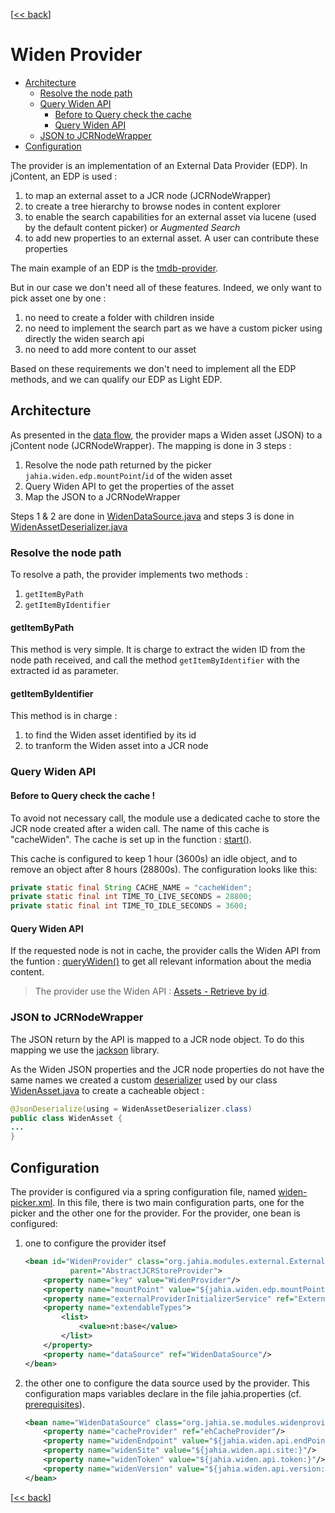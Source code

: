 \[[<< back][README.md]\]
# Widen Provider

- [Architecture](#architecture)
    - [Resolve the node path](#resolve-the-node-path)
    - [Query Widen API](#query-widen-api)
        - [Before to Query check the cache](#before-to-query-check-the-cache-)
        - [Query Widen API](#query-widen-api)
    - [JSON to JCRNodeWrapper](#json-to-jcrnodewrapper)
- [Configuration](#configuration)

The provider is an implementation of an External Data Provider (EDP).
In jContent, an EDP is used :
1. to map an external asset to a JCR node (JCRNodeWrapper)
2. to create a tree hierarchy to browse nodes in content explorer
3. to enable the search capabilities for an external asset via lucene (used by the default content picker)
or *Augmented Search*
4. to add new properties to an external asset. A user can contribute these properties

The main example of an EDP is the [tmdb-provider][tmdbProvider].

But in our case we don't need all of these features. Indeed, we only want to pick asset one by one :
1. no need to create a folder with children inside
1. no need to implement the search part as we have a custom picker using directly the widen search api
1. no need to add more content to our asset

Based on these requirements we don't need to implement all the EDP methods, and we can qualify our
EDP as Light EDP.

## Architecture

As presented in the [data flow][dataFlow], the provider maps a Widen asset (JSON) to a jContent node (JCRNodeWrapper).
The mapping is done in 3 steps :
1. Resolve the node path returned by the picker `jahia.widen.edp.mountPoint`/`id` of the widen asset
2. Query Widen API to get the properties of the asset
3. Map the JSON to a JCRNodeWrapper

Steps 1 & 2 are done in [WidenDataSource.java]
and steps 3 is done in [WidenAssetDeserializer.java]
### Resolve the node path
To resolve a path, the provider implements two methods :
1. `getItemByPath`
2. `getItemByIdentifier`

#### getItemByPath
This method is very simple. It is charge to extract the widen ID from the node path received, and call
the method `getItemByIdentifier` with the extracted id as parameter.

#### getItemByIdentifier
This method is in charge :
1. to find the Widen asset identified by its id 
2. to tranform the Widen asset into a JCR node


### Query Widen API

#### Before to Query check the cache !
To avoid not necessary call, the module use a dedicated
cache to store the JCR node created after a widen call. The name of this cache is "cacheWiden".
The cache is set up in the function :
[start()][WidenDataSource.java].

This cache is configured to keep 1 hour (3600s) an idle object, and to remove an object after 8 hours (28800s).
The configuration looks like this:
```java
private static final String CACHE_NAME = "cacheWiden";
private static final int TIME_TO_LIVE_SECONDS = 28800;
private static final int TIME_TO_IDLE_SECONDS = 3600;
```

#### Query Widen API
If the requested node is not in cache, the provider calls the Widen API from the funtion : [queryWiden()][WidenDataSource.java]
to get all relevant information about the media content.

> The provider use the Widen API : [Assets - Retrieve by id][widenAPI:AssetById].


### JSON to JCRNodeWrapper
The JSON return by the API is mapped to a JCR node object. To do this mapping we use the [jackson] library.

As the Widen JSON properties and the JCR node properties do not have the same names we created a custom
[deserializer][WidenAssetDeserializer.java]
used by our class [WidenAsset.java]
to create a cacheable object :
```java
@JsonDeserialize(using = WidenAssetDeserializer.class)
public class WidenAsset {
...
}
```

## Configuration
The provider is configured via a spring configuration file, named [widen-picker.xml][widenPicker.xml].
In this file, there is two main configuration parts, one for the picker and the other one for the provider.
For the provider, one bean is configured:
 1. one to configure the provider itsef
 
    ```xml
    <bean id="WidenProvider" class="org.jahia.modules.external.ExternalContentStoreProvider"
              parent="AbstractJCRStoreProvider">
        <property name="key" value="WidenProvider"/>
        <property name="mountPoint" value="${jahia.widen.edp.mountPoint:/sites/systemsite/contents/dam-widen}"/>
        <property name="externalProviderInitializerService" ref="ExternalProviderInitializerService"/>
        <property name="extendableTypes">
            <list>
                <value>nt:base</value>
            </list>
        </property>
        <property name="dataSource" ref="WidenDataSource"/>
    </bean>
    ```
2. the other one to configure the data source used by the provider. This configuration maps
variables declare in the file jahia.properties (cf. [prerequisites]).

    ```xml
    <bean name="WidenDataSource" class="org.jahia.se.modules.widenprovider.WidenDataSource" init-method="start">
        <property name="cacheProvider" ref="ehCacheProvider"/>
        <property name="widenEndpoint" value="${jahia.widen.api.endPoint:api.widencollective.com}"/>
        <property name="widenSite" value="${jahia.widen.api.site:}"/>
        <property name="widenToken" value="${jahia.widen.api.token:}"/>
        <property name="widenVersion" value="${jahia.widen.api.version:v2}"/>
    </bean>
    ```
\[[<< back][README.md]\]

[WidenDataSource.java]: ../../src/main/java/org/jahia/se/modules/widenprovider/WidenDataSource.java
[WidenAssetDeserializer.java]: ../../src/main/java/org/jahia/se/modules/widenprovider/model/WidenAssetDeserializer.java
[WidenAsset.java]: ../../src/main/java/org/jahia/se/modules/widenprovider/model/WidenAsset.java
[widenPicker.xml]: ../../src/main/resources/META-INF/spring/widen-picker.xml

[README.md]: ../../README.md
[dataFlow]: ../../README.md#data-flow
[prerequisites]: ../../README.md#prerequisites

[tmdbProvider]: https://github.com/Jahia/tmdb-provider
[widenAPI:AssetById]: https://widenv2.docs.apiary.io/#reference/assets/assets/retrieve-by-id
[jackson]: https://github.com/FasterXML/jackson

